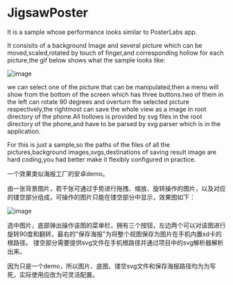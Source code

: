 # JigsawPoster
It is a sample whose performance looks similar to PosterLabs app.

It consisits of a background Image and several picture which can be moved,scaled,rotated by touch of finger,and corresponding hollow for each picture,the gif below shows what the sample looks like:

![image](https://github.com/yanyinan/JigsawPoster/blob/master/app/src/main/res/drawable/%E5%BD%95%E5%B1%8F%E4%B8%93%E5%AE%B6170901115542~4.gif)


we can select one of the picture that can be manipulated,then a menu will show from the bottom of the screen which has three buttons.two of them in the left can rotate 90 degrees and overturn the selected picture respectively,the rightmost can save the whole view as a image in root directory of the phone.All hollows is provided by svg files in the root directory of the phone,and have to be parsed by svg parser  which is in the application.

For this is just a sample,so the paths of the files of all the pictures,background images,svgs,destinations of saving result image are hard coding,you had better make it flexibly configured in practice.





一个效果类似海报工厂的安卓demo。

由一张背景图片，若干张可通过手势进行拖拽、缩放、旋转操作的图片，以及对应的镂空部分组成，可操作的图片只能在镂空部分中显示，效果图如下：

![image](https://github.com/yanyinan/JigsawPoster/blob/master/app/src/main/res/drawable/%E5%BD%95%E5%B1%8F%E4%B8%93%E5%AE%B6170901115542~4.gif)

选中图片，底部弹出操作该图的菜单栏，拥有三个按钮，左边两个可以对该图进行旋转90度和翻转，最右的"保存海报"为将整个视图保存为图片在手机内置sd卡的根路径。
镂空部分需要提供svg文件在手机根路径并通过项目中的svg解析器解析出来。

因为只是一个demo，所以图片、底图、镂空svg文件和保存海报路径均为为写死，实际使用应改为可灵活配置。
